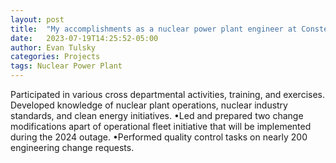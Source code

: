 ```yaml
---
layout: post
title:  "My accomplishments as a nuclear power plant engineer at Constellation"
date:   2023-07-19T14:25:52-05:00
author: Evan Tulsky
categories: Projects
tags: Nuclear Power Plant
---
```


Participated in various cross departmental activities, training, and exercises. Developed knowledge of nuclear plant operations, nuclear industry standards, and clean energy initiatives.
•Led and prepared two change modifications apart of operational fleet initiative that will be implemented during the 2024 outage.
•Performed quality control tasks on nearly 200 engineering change requests.
